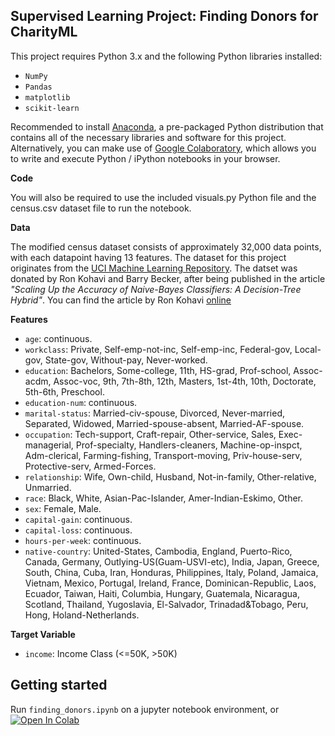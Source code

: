 ## Supervised Learning Project: Finding Donors for CharityML

This project requires Python 3.x and the following Python libraries installed:

- `NumPy`
- `Pandas`
- `matplotlib`
- `scikit-learn`

Recommended to install [Anaconda](https://www.anaconda.com/products/distribution), a pre-packaged Python distribution that contains all of the necessary libraries and software for this project. Alternatively, you can make use of [Google Colaboratory](https://colab.research.google.com/), which allows you to write and execute Python / iPython notebooks in your browser.

**Code**

You will also be required to use the included visuals.py Python file and the census.csv dataset file to run the notebook. 

**Data**

The modified census dataset consists of approximately 32,000 data points, with each datapoint having 13 features. The dataset for this project originates from the [UCI Machine Learning Repository](https://archive.ics.uci.edu/ml/datasets/Census+Income). The datset was donated by Ron Kohavi and Barry Becker, after being published in the article _"Scaling Up the Accuracy of Naive-Bayes Classifiers: A Decision-Tree Hybrid"_. You can find the article by Ron Kohavi [online](https://www.aaai.org/Papers/KDD/1996/KDD96-033.pdf)

**Features**

* `age`: continuous. 
* `workclass`: Private, Self-emp-not-inc, Self-emp-inc, Federal-gov, Local-gov, State-gov, Without-pay, Never-worked. 
* `education`: Bachelors, Some-college, 11th, HS-grad, Prof-school, Assoc-acdm, Assoc-voc, 9th, 7th-8th, 12th, Masters, 1st-4th, 10th, Doctorate, 5th-6th, Preschool. 
* `education-num`: continuous. 
* `marital-status`: Married-civ-spouse, Divorced, Never-married, Separated, Widowed, Married-spouse-absent, Married-AF-spouse. 
* `occupation`: Tech-support, Craft-repair, Other-service, Sales, Exec-managerial, Prof-specialty, Handlers-cleaners, Machine-op-inspct, Adm-clerical, Farming-fishing, Transport-moving, Priv-house-serv, Protective-serv, Armed-Forces. 
* `relationship`: Wife, Own-child, Husband, Not-in-family, Other-relative, Unmarried. 
* `race`: Black, White, Asian-Pac-Islander, Amer-Indian-Eskimo, Other. 
* `sex`: Female, Male. 
* `capital-gain`: continuous. 
* `capital-loss`: continuous. 
* `hours-per-week`: continuous. 
* `native-country`: United-States, Cambodia, England, Puerto-Rico, Canada, Germany, Outlying-US(Guam-USVI-etc), India, Japan, Greece, South, China, Cuba, Iran, Honduras, Philippines, Italy, Poland, Jamaica, Vietnam, Mexico, Portugal, Ireland, France, Dominican-Republic, Laos, Ecuador, Taiwan, Haiti, Columbia, Hungary, Guatemala, Nicaragua, Scotland, Thailand, Yugoslavia, El-Salvador, Trinadad&Tobago, Peru, Hong, Holand-Netherlands.

**Target Variable**

* `income`: Income Class (<=50K, >50K)

## Getting started
Run `finding_donors.ipynb` on a jupyter notebook environment, or [![Open In Colab](https://colab.research.google.com/assets/colab-badge.svg)](https://githubtocolab.com/KwokHing/Udacity-Bertelsmann-Intro-to-ML-with-TensorFlow/blob/main/Finding%20Donors%20for%20CharityML/finding_donors.ipynb)
